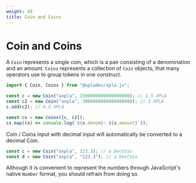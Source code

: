 ```yaml
---
weight: 40
title: Coin and Coins
---
```


# Coin and Coins

A `Coin` represents a single coin, which is a pair consisting of a denomination and an amount. `Coins` represents a collection of `Coin` objects, that many operators use to group tokens in one construct.

```ts
import { Coin, Coins } from "@xpladev/xpla.js";

const c = new Coin("axpla", 1500000000000000000); // 1.5 XPLA
const c2 = new Coin("axpla", 3000000000000000000); // 3 XPLA
c.add(c2); // 4.5 XPLA

const cs = new Coins([c, c2]);
cs.map((x) => console.log(`${x.denom}: ${x.amount}`));
```

Coin / Coins input with decimal input will automatically be converted to a decimal Coin.

```ts
const c = new Coin("axpla", 123.3); // a DecCoin
const d = new Coin("axpla", "123.3"); // a DecCoin
```

Although it is convenient to represent the numbers through JavaScript's native `Number` format, you should refrain from doing so.
